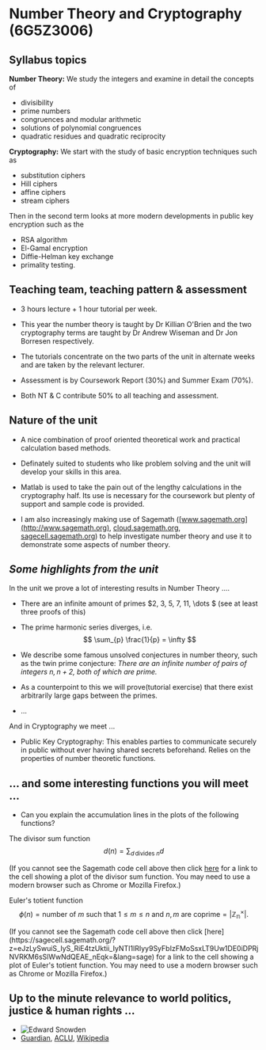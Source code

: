 # Number Theory and Cryptography (6G5Z3006)

## Syllabus topics

**Number Theory:** We study the integers and examine in detail the concepts of

- divisibility
- prime numbers
- congruences and modular arithmetic
- solutions of polynomial congruences
- quadratic residues and quadratic reciprocity

**Cryptography:** We start with the study of basic encryption techniques such as

- substitution ciphers
- Hill ciphers
- affine ciphers
- stream ciphers

Then in the second term looks at more modern developments in public key encryption such as the

- RSA algorithm
- El-Gamal encryption
- Diffie-Helman key exchange
- primality testing.

## Teaching team, teaching pattern & assessment

* 3 hours lecture + 1 hour tutorial per week.

* This year the number theory is taught by Dr Killian O'Brien and the two cryptography terms are taught by Dr Andrew Wiseman and Dr Jon Borresen respectively.

* The tutorials concentrate on the two parts of the unit in alternate weeks and are taken by the relevant lecturer.

* Assessment is by Coursework Report (30%) and Summer Exam (70%).

* Both NT & C contribute 50% to all teaching and assessment.

## Nature of the unit

* A nice combination of proof oriented theoretical work and practical calculation based methods.

* Definately suited to students who like problem solving and the unit will develop your skills in this area.

* Matlab is used to take the pain out of the lengthy calculations in the cryptography half. Its use is necessary for the coursework but plenty of support and sample code is provided.

* I am also increasingly making use of Sagemath ([www.sagemath.org](http://www.sagemath.org), [cloud.sagemath.org](https://cloud.sagemath.org), [sagecell.sagemath.org](https://sagecell.sagemath.org)) to help investigate number theory and use it to demonstrate some aspects of number theory.

## *Some highlights from the unit*

In the unit we prove a lot of interesting results in Number Theory ....

* There are an infinite amount of primes $2, 3, 5, 7, 11, \dots $ (see at least three proofs of this)

* The prime harmonic series diverges, i.e.
$$ \sum_{p} \frac{1}{p} = \infty $$

<div class="compute"><script type="text/x-sage">
sum=0;

for p in primes(1,10^2):
    sum += 1/p;
    
print n(sum)
</script></div>


* We describe some famous unsolved conjectures in number theory, such as the twin prime conjecture: *There are an infinite number of pairs of integers $n,n+2$, both of which are prime.*

* As a counterpoint to this we will prove(tutorial exercise) that there exist arbitrarily large gaps between the primes.

* ...

And in Cryptography we meet ...

* Public Key Cryptography: This enables parties to communicate securely in public without ever having shared secrets beforehand. Relies on the properties of number theoretic functions.

## ... and some interesting functions you will meet ...

* Can you explain the accumulation lines in the plots of the following functions?

The divisor sum function
$$d(n) = \sum_{d \, \text{divides }n} d$$

<div class="compute"><script type="text/x-sage">
list_plot([sum(divisors(k)) for k in range(1,10^4)], size =1)
</script></div>

(If you cannot see the Sagemath code cell above then click [here](https://sagecell.sagemath.org/?z=eJzLySwuiS_IyS_RiC4uzdVIySzLLM4vKtbI1tRUSMsvUshWyMxTKErMS0_VMNQxNIgz0YzVUSjOrEpVsDXUBACllBQF&lang=sage) for a link to the cell showing a plot of the divisor sum function. You may need to use a modern browser such as Chrome or Mozilla Firefox.)

Euler's totient function
$$\phi(n) = \text{number of $m$ such that $1 \leq m \leq n$ and $n,m$ are coprime} = |\mathbb{Z_n^\times}| .$$

<div class="compute"><script type="text/x-sage">
list_plot([euler_phi(k) for k in range(1,10^4)], size =1)
</script></div>
(If you cannot see the Sagemath code cell above then click [here](https://sagecell.sagemath.org/?z=eJzLySwuiS_IyS_RiE4tzUktii_IyNTI1lRIyy9SyFbIzFMoSsxLT9Uw1DE0iDPRjNVRKM6sSlWwNdQEAE_nEqk=&lang=sage) for a link to the cell showing a plot of Euler's totient function. You may need to use a modern browser such as Chrome or Mozilla Firefox.)

## Up to the minute relevance to world politics, justice & human rights ...
* ![Edward Snowden](http://www.newyorker.com/wp-content/uploads/2013/08/snowden-passport-580.jpeg "Travel the world!")
*  [Guardian](http://www.theguardian.com/us-news/the-nsa-files), [ACLU](https://www.aclu.org/nsa-documents-search), [Wikipedia](http://en.wikipedia.org/wiki/Global_surveillance_disclosures_(2013%E2%80%93present))



